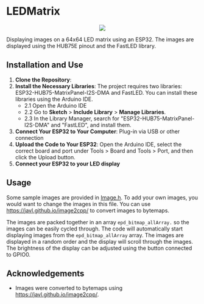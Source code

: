 # LEDMatrix

<p align="center">
<img src="https://github.com/bradleeharr/Image-Display-LED-Matrix/blob/main/20231121_182558%20(1).gif?raw=true"/>
</p>
Displaying images on a 64x64 LED matrix using an ESP32. The images are displayed using the HUB75E pinout and the FastLED library.

## Installation and Use
1.  **Clone the Repository**:
2.  **Install the Necessary Libraries**: The project requires two libraries: ESP32-HUB75-MatrixPanel-I2S-DMA and FastLED. 
You can install these libraries using the Arduino IDE. 
     * 2.1 Open the Arduino IDE
     * 2.2 Go to **Sketch** > **Include Library** > **Manage Libraries**.
     * 2.3 In the Library Manager, search for "ESP32-HUB75-MatrixPanel-I2S-DMA" and "FastLED", and install them.
4. **Connect Your ESP32 to Your Computer**: Plug-in via USB or other connection
5. **Upload the Code to Your ESP32**: Open the Arduino IDE, select the correct board and port under Tools > Board and Tools > Port, and then click the Upload button.
6. **Connect your ESP32 to your LED display**

## Usage

Some sample images are provided in [Image.h](./Image.h). To add your own images, you would want to change the images in this file. You can use https://javl.github.io/image2cpp/ to convert images to bytemaps.

The images are packed together in an array `epd_bitmap_allArray.` so the images can be easily cycled through. The code will automatically start displaying images from the `epd_bitmap_allArray` array. The images are displayed in a random order and the display will scroll through the images. The brightness of the display can be adjusted using the button connected to GPIO0.

## Acknowledgements

* Images were converted to bytemaps using https://javl.github.io/image2cpp/.

